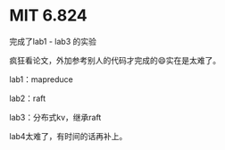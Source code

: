 # MIT 6.824
完成了lab1 - lab3 的实验   

疯狂看论文，外加参考别人的代码才完成的😄实在是太难了。

lab1：mapreduce

lab2：raft

lab3：分布式kv，继承raft

lab4太难了，有时间的话再补上。

